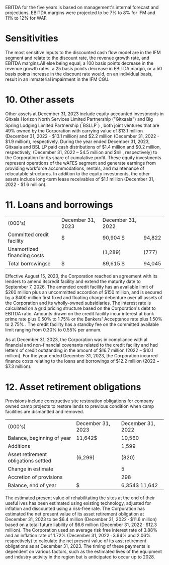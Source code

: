 EBITDA for the five years is based on management's internal forecast and projections. EBITDA margins were projected to be $7 \%$ to $8 \%$ for IFM and $1 1 \%$ to $12 \%$ for WAF.

# Sensitivities

The most sensitive inputs to the discounted cash flow model are in the IFM segment and relate to the discount rate, the revenue growth rate, and EBITDA margins.All else being equal, a 100 basis points decrease in the revenue growth rates, a 25 basis points decrease in EBITDA margin, or a 50 basis points increase in the discount rate would, on an individual basis, result in an immaterial impairment in the IFM CGU.

# 10. Other assets

Other assets at December 31, 2023 include equity accounted investments in Gitxala Horizon North Services Limited Partnership ("Gitxaala") and Big Spring Lodging Limited Partnership $( ^ { \prime \prime } \mathsf { B S L } \mathsf { L P ^ { \prime \prime } } )$ , both joint ventures that are $49 \%$ owned by the Corporation with carrying value of $\$ 13.1$ million (December 31, 2022 - $\$ 13.1$ million) and $\$ 2.2$ million (December 31, 2022 - $\$ 1.9$ million), respectively. During the year ended December 31, 2023, Gitxaala and BSL LP paid cash distributions of $\$ 1.4$ million and $\$ 0.2$ million, respectively, (December 31, $2 0 2 2 \textrm { -- } 5 4 . 5$ million and $\$ \mathsf { n i l }$ , respectively) to the Corporation for its share of cumulative profit. These equity investments represent operations of the wAFES segment and generate earnings from providing workforce accommodations, rentals, and maintenance of relocatable structures. In addition to the equity investments, the other assets include long-term lease receivables of $\$ 1.1$ million (December 31, 2022 - $\$ 1.6$ million).

# 11. Loans and borrowings

<table><tr><td>(000&#x27;s)</td><td>December 31, 2023</td><td>December 31, 2022</td><td></td></tr><tr><td>Committed credit facility</td><td>$</td><td>90,904 S</td><td>94,822</td></tr><tr><td>Unamortized financing costs</td><td></td><td>(1,289)</td><td>(777)</td></tr><tr><td>Total borrowingse</td><td>$</td><td>89,615 $</td><td>94,045</td></tr></table>

Effective August 15, 2023, the Corporation reached an agreement with its lenders to amend itscredit facility and extend the maturity date to September 7, 2026. The amended credit facility has an available limit of $\$ 260$ million plus an uncommitted accordion of $\$ 150$ million, and is secured by a $\$ 400$ million first fixed and floating charge debenture over all assets of the Corporation and its wholly-owned subsidiaries. The interest rate is calculated on a grid pricing structure based on the Corporation's debt to EBITDA ratio. Amounts drawn on the credit facility incur interest at bank prime rate plus $0 . 5 0 \%$ to $1 . 7 5 \%$ or the Bankers' Acceptance rate plus $1 . 5 0 \%$ to $2 . 7 5 \%$ . The credit facility has a standby fee on the committed available limit ranging from $0 . 3 0 \%$ to $0 . 5 5 \%$ per annum.

As at December 31, 2023, the Corporation was in compliance with al financial and non-financial covenants related to the credit facility and had letters of credit outstanding in the amount of $\$ 16.7$ million $( 2 0 2 2 - \$ 10.1$ million). For the year ended December 31, 2023, the Corporation incurred finance costs relating to the loans and borrowings of $\$ 12.2$ million $( 2 0 2 2 - \$ 7 . 3$ million).

# 12. Asset retirement obligations

Provisions include constructive site restoration obligations for company owned camp projects to restore lands to previous condition when camp facilities are dismantled and removed.

<table><tr><td>(000&#x27;s)</td><td>December 31, 2023</td><td>December 31, 2022</td></tr><tr><td> Balance, beginning of year</td><td>11,642$</td><td>10,560</td></tr><tr><td>Additions</td><td></td><td>1,599</td></tr><tr><td>Asset retirement obligations settled</td><td>(6,299)</td><td>(820)</td></tr><tr><td>Change in estimate</td><td></td><td>5</td></tr><tr><td>Accretion of provisions</td><td></td><td>298</td></tr><tr><td> Balance, end of year</td><td>$</td><td>6,354$ 11,642</td></tr></table>

The estimated present value of rehabilitating the sites at the end of their useful ives has been estimated using existing technology, adjusted for inflation and discounted using a risk-free rate. The Corporation has estimated the net present value of its asset retirement obligation at December 31, 2023 to be $\$ 6.4$ million (December 31, $2 0 2 2 \cdot \$ 1 1 .6$ million) based on a total future liability of $\$ 6.6$ million (December 31, $2 0 2 2 \cdot \$ 12.3$ million). The Corporation used an average risk free interest rate of $3 . 8 8 \%$ and an inflation rate of $1 . 7 2 \%$ (December 31, $2 0 2 2 \cdot 3 . 9 4 \%$ and $2 . 0 6 \%$ respectively) to calculate the net present value of its asst retirement obligations as at December 31, 2023. The timing of these payments is dependent on various factors, such as the estimated lives of the equipment and industry activity in the region but is anticipated to occur up to 2028.